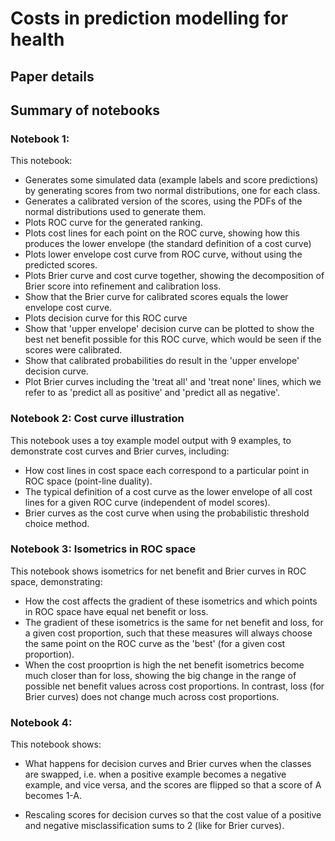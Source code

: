 
# Costs in prediction modelling for health


## Paper details


## Summary of notebooks


### Notebook 1: 

This notebook:
- Generates some simulated data (example labels and score predictions) by generating scores from two normal distributions, one for each class.
- Generates a calibrated version of the scores, using the PDFs of the normal distributions used to generate them.
- Plots ROC curve for the generated ranking.
- Plots cost lines for each point on the ROC curve, showing how this produces the lower envelope (the standard definition of a cost curve)
- Plots lower envelope cost curve from ROC curve, without using the predicted scores.
- Plots Brier curve and cost curve together, showing the decomposition of Brier score into refinement and calibration loss.
- Show that the Brier curve for calibrated scores equals the lower envelope cost curve.
- Plots decision curve for this ROC curve
- Show that 'upper envelope' decision curve can be plotted to show the best net benefit possible for this ROC curve, which would be seen if the
scores were calibrated.
- Show that calibrated probabilities do result in the 'upper envelope' decision curve.
- Plot Brier curves including the 'treat all' and 'treat none' lines, which we refer to as 'predict all as positive' and 'predict all as negative'.


### Notebook 2: Cost curve illustration

This notebook uses a toy example model output with 9 examples, to demonstrate cost curves and Brier curves, including:
- How cost lines in cost space each correspond to a particular point in ROC space (point-line duality).
- The typical definition of a cost curve as the lower envelope of all cost lines for a given ROC curve (independent of model scores).
- Brier curves as the cost curve when using the probabilistic threshold choice method.


### Notebook 3: Isometrics in ROC space

This notebook shows isometrics for net benefit and Brier curves in ROC space, demonstrating:
- How the cost affects the gradient of these isometrics and which points in ROC space have equal net benefit or loss.
- The gradient of these isometrics is the same for net benefit and loss, for a given cost proportion, such that these measures will
always choose the same point on the ROC curve as the 'best' (for a given cost proportion).
- When the cost prooprtion is high the net benefit isometrics become much closer than for loss, showing the big change in the range of possible 
net benefit values across cost proportions. In contrast, loss (for Brier curves) does not change much across cost proportions.


### Notebook 4: 

This notebook shows:

- What happens for decision curves and Brier curves when the classes are swapped, i.e. when 
a positive example becomes a negative example, and vice versa, and the scores are flipped so that a score of A becomes 1-A.

- Rescaling scores for decision curves so that the cost value of a positive and negative misclassification sums to 2 (like for Brier curves).



